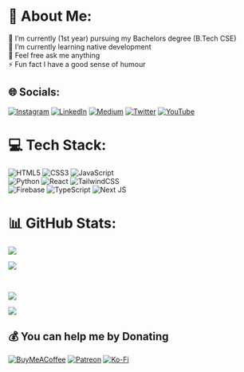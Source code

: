 # 🚀 About Me:
🔭 I’m currently (1st year) pursuing my Bachelors degree (B.Tech CSE)<br>
🌱 I’m currently learning native development<br>
💬 Feel free ask me anything<br>
⚡ Fun fact I have a good sense of humour

## 🌐 Socials:
[![Instagram](https://img.shields.io/badge/Instagram-%23E4405F.svg?logo=Instagram&logoColor=white)](https://instagram.com/xenseeee) 
[![LinkedIn](https://img.shields.io/badge/LinkedIn-%230077B5.svg?logo=linkedin&logoColor=white)](https://linkedin.com/in/xenseee) 
[![Medium](https://img.shields.io/badge/Medium-12100E?logo=medium&logoColor=white)](https://medium.com/@xenseee) 
[![Twitter](https://img.shields.io/badge/Twitter-%231DA1F2.svg?logo=Twitter&logoColor=white)](https://twitter.com/xenseee) 
[![YouTube](https://img.shields.io/badge/YouTube-%23FF0000.svg?logo=YouTube&logoColor=white)](https://youtube.com/c/xenseee) 

# 💻 Tech Stack:
![HTML5](https://img.shields.io/badge/html5-%23E34F26.svg?style=flat&logo=html5&logoColor=white) 
![CSS3](https://img.shields.io/badge/css3-%231572B6.svg?style=flat&logo=css3&logoColor=white) 
![JavaScript](https://img.shields.io/badge/javascript-%23323330.svg?style=flat&logo=javascript&logoColor=%23F7DF1E) 
<br/>
![Python](https://img.shields.io/badge/python-3670A0?style=flat&logo=python&logoColor=ffdd54) 
![React](https://img.shields.io/badge/react-%2320232a.svg?style=flat&logo=react&logoColor=%2361DAFB) 
![TailwindCSS](https://img.shields.io/badge/tailwindcss-%2338B2AC.svg?style=flat&logo=tailwind-css&logoColor=white) 
<br/>
![Firebase](https://img.shields.io/badge/firebase-%23039BE5.svg?style=flat&logo=firebase) 
![TypeScript](https://img.shields.io/badge/typescript-%23007ACC.svg?style=flat&logo=typescript&logoColor=white) 
![Next JS](https://img.shields.io/badge/Next-black?style=flat&logo=next.js&logoColor=white) 

# 📊 GitHub Stats:

![](https://github-readme-stats.vercel.app/api?username=xenseee&theme=dark&hide_border=false&include_all_commits=true&count_private=true)

![](https://github-readme-streak-stats.herokuapp.com/?user=xenseee&theme=dark&hide_border=false)

<br/>

![](https://github-readme-stats.vercel.app/api/top-langs/?username=xenseee&theme=dark&hide_border=false&include_all_commits=true&count_private=true&layout=compact)


[![](https://visitcount.itsvg.in/api?id=xenseee&icon=0&color=0)](https://visitcount.itsvg.in)

  ## 💰 You can help me by Donating
  [![BuyMeACoffee](https://img.shields.io/badge/Buy%20Me%20a%20Coffee-ffdd00?style=for-the-badge&logo=buy-me-a-coffee&logoColor=black)](https://buymeacoffee.com/xense)
  [![Patreon](https://img.shields.io/badge/Patreon-F96854?style=for-the-badge&logo=patreon&logoColor=white)](https://patreon.com/xenseee) 
  [![Ko-Fi](https://img.shields.io/badge/Ko--fi-F16061?style=for-the-badge&logo=ko-fi&logoColor=white)](https://ko-fi.com/xenseee)  
